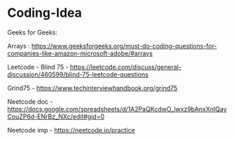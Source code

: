 # Coding-Idea

Geeks for Geeks:

Arrays : https://www.geeksforgeeks.org/must-do-coding-questions-for-companies-like-amazon-microsoft-adobe/#arrays


Leetcode - Blind 75 - https://leetcode.com/discuss/general-discussion/460599/blind-75-leetcode-questions

Grind75 - https://www.techinterviewhandbook.org/grind75


Neetcode doc - https://docs.google.com/spreadsheets/d/1A2PaQKcdwO_lwxz9bAnxXnIQayCouZP6d-ENrBz_NXc/edit#gid=0

Neetcode imp - https://neetcode.io/practice
